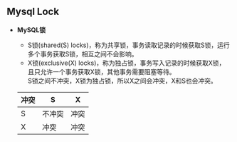 ## Mysql Lock 
 
+ **MySQL锁**   
    + S锁(shared(S) locks)，称为共享锁，事务读取记录的时候获取S锁，运行多个事务获取S锁，相互之间不会影响。   
    + X锁(exclusive(X) locks)，称为独占锁，事务写入记录的时候获取X锁，且只允许一个事务获取X锁，其他事务需要阻塞等待。   
    S锁之间不冲突，X锁为独占锁，所以X之间会冲突，X和S也会冲突。   
    
    |   冲突    |   S    |  X     |    
    |   ---    |  ---   |  ---   |     
    |    S     | 不冲突  |  冲突  |    
    |    X     |  冲突   |  冲突  |    